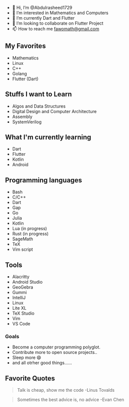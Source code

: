 - 👋 Hi, I’m @Abdulrasheed1729
- 👀 I’m interested in Mathematics and Computers
- 🌱 I’m currently Dart and Flutter
- 💞️ I’m looking to collaborate on Flutter Project
- 📫 How to reach me fawomath@gmail.com
## My Favorites
* Mathematics
* Linux
* C++
* Golang
* Flutter (Dart)

## Stuffs I want to Learn
* Algos and Data Structures
* Digital Design and Computer Architecture
* Assembly
* SystemVerilog


## What I'm currently learning
* Dart
* Flutter 
* Kotlin
* Android

## Programming languages
* Bash
* C/C++
* Dart
* Gap
* Go
* Julia
* Kotlin
* Lua (in progress)
* Rust (in progress)
* SageMath
* TeX
* Vim script

## Tools
* Alacritty
* Android Studio
* GeoGebra
* Gummi
* IntelliJ
* Linux
* Lite XL
* TeX Studio
* Vim
* VS Code

### Goals
* Become a computer programming polyglot.
* Contribute more to open source projects..
* Sleep more 😄
* and all otrher good things......


## Favorite Quotes

> Talk is cheap, show me the code -Linus Tovalds

> Sometimes the best advice is, no advice -Evan Chen






<!---
Abdulrasheed1729/Abdulrasheed1729 is a ✨ special ✨ repository because its `README.md` (this file) appears on your GitHub profile.
You can click the Preview link to take a look at your changes.
--->
